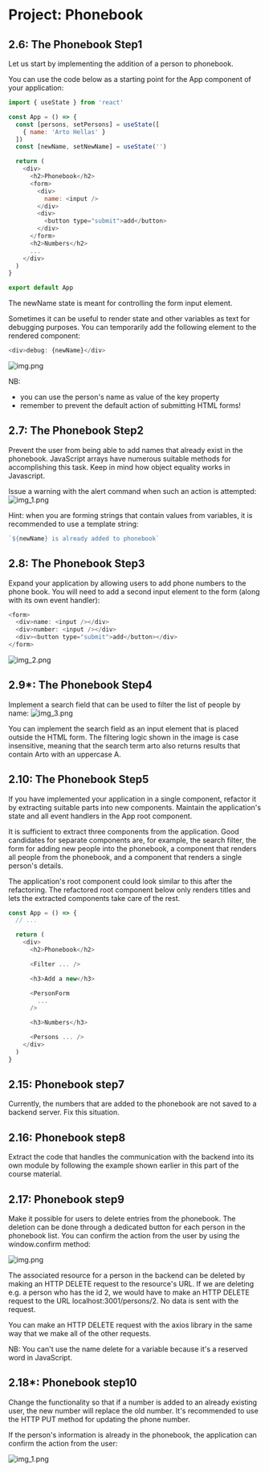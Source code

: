 # Project: Phonebook

## 2.6: The Phonebook Step1


Let us start by implementing the addition of a person to phonebook.

You can use the code below as a starting point for the App component of your application:
```javascript
import { useState } from 'react'

const App = () => {
  const [persons, setPersons] = useState([
    { name: 'Arto Hellas' }
  ]) 
  const [newName, setNewName] = useState('')

  return (
    <div>
      <h2>Phonebook</h2>
      <form>
        <div>
          name: <input />
        </div>
        <div>
          <button type="submit">add</button>
        </div>
      </form>
      <h2>Numbers</h2>
      ...
    </div>
  )
}

export default App
```
The newName state is meant for controlling the form input element.

Sometimes it can be useful to render state and other variables as text for debugging purposes. You can temporarily add the following element to the rendered component:
```javascript
<div>debug: {newName}</div>
```
![img.png](public/img.png)

NB:

- you can use the person's name as value of the key property
- remember to prevent the default action of submitting HTML forms!

## 2.7: The Phonebook Step2

Prevent the user from being able to add names that already exist in the phonebook. JavaScript arrays have numerous suitable methods for accomplishing this task. Keep in mind how object equality works in Javascript.

Issue a warning with the alert command when such an action is attempted:
![img_1.png](public/img_1.png)

Hint: when you are forming strings that contain values from variables, it is recommended to use a template string:
```javascript
`${newName} is already added to phonebook`
```
## 2.8: The Phonebook Step3

Expand your application by allowing users to add phone numbers to the phone book. You will need to add a second input element to the form (along with its own event handler):
```javascript
<form>
  <div>name: <input /></div>
  <div>number: <input /></div>
  <div><button type="submit">add</button></div>
</form>
```
![img_2.png](public/img_2.png)

## 2.9*: The Phonebook Step4

Implement a search field that can be used to filter the list of people by name:
![img_3.png](public/img_3.png)

You can implement the search field as an input element that is placed outside the HTML form. The filtering logic shown in the image is case insensitive, meaning that the search term arto also returns results that contain Arto with an uppercase A.

## 2.10: The Phonebook Step5

If you have implemented your application in a single component, refactor it by extracting suitable parts into new components. Maintain the application's state and all event handlers in the App root component.

It is sufficient to extract three components from the application. Good candidates for separate components are, for example, the search filter, the form for adding new people into the phonebook, a component that renders all people from the phonebook, and a component that renders a single person's details.

The application's root component could look similar to this after the refactoring. The refactored root component below only renders titles and lets the extracted components take care of the rest.
```javascript
const App = () => {
  // ...

  return (
    <div>
      <h2>Phonebook</h2>

      <Filter ... />

      <h3>Add a new</h3>

      <PersonForm 
        ...
      />

      <h3>Numbers</h3>

      <Persons ... />
    </div>
  )
}
```
## 2.15: Phonebook step7

Currently, the numbers that are added to the phonebook are not saved to a backend server. Fix this situation.

## 2.16: Phonebook step8

Extract the code that handles the communication with the backend into its own module by following the example shown earlier in this part of the course material.

## 2.17: Phonebook step9

Make it possible for users to delete entries from the phonebook. The deletion can be done through a dedicated button for each person in the phonebook list. You can confirm the action from the user by using the window.confirm method:

![img.png](public/img4.png)

The associated resource for a person in the backend can be deleted by making an HTTP DELETE request to the resource's URL. If we are deleting e.g. a person who has the id 2, we would have to make an HTTP DELETE request to the URL localhost:3001/persons/2. No data is sent with the request.

You can make an HTTP DELETE request with the axios library in the same way that we make all of the other requests.

NB: You can't use the name delete for a variable because it's a reserved word in JavaScript.

## 2.18*: Phonebook step10

Change the functionality so that if a number is added to an already existing user, the new number will replace the old number. It's recommended to use the HTTP PUT method for updating the phone number.

If the person's information is already in the phonebook, the application can confirm the action from the user:

![img_1.png](public/img_5.png)